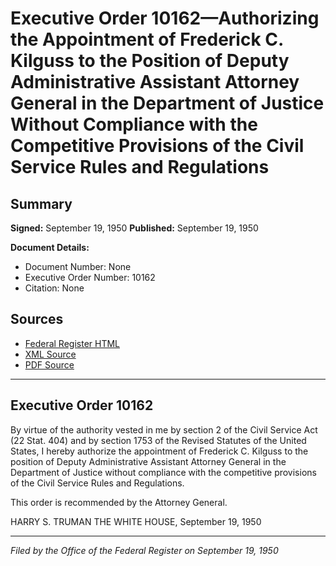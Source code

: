 # Executive Order 10162—Authorizing the Appointment of Frederick C. Kilguss to the Position of Deputy Administrative Assistant Attorney General in the Department of Justice Without Compliance with the Competitive Provisions of the Civil Service Rules and Regulations

## Summary

**Signed:** September 19, 1950
**Published:** September 19, 1950

**Document Details:**
- Document Number: None
- Executive Order Number: 10162
- Citation: None

## Sources
- [Federal Register HTML](https://www.presidency.ucsb.edu/documents/executive-order-10162-authorizing-the-appointment-frederick-c-kilguss-the-position-deputy)
- [XML Source](None)
- [PDF Source](None)

---

## Executive Order 10162

By virtue of the authority vested in me by section 2 of the Civil Service Act (22 Stat. 404) and by section 1753 of the Revised Statutes of the United States, I hereby authorize the appointment of Frederick C. Kilguss to the position of Deputy Administrative Assistant Attorney General in the Department of Justice without compliance with the competitive provisions of the Civil Service Rules and Regulations.

This order is recommended by the Attorney General.

HARRY S. TRUMAN
THE WHITE HOUSE,
September 19, 1950

---

*Filed by the Office of the Federal Register on September 19, 1950*
